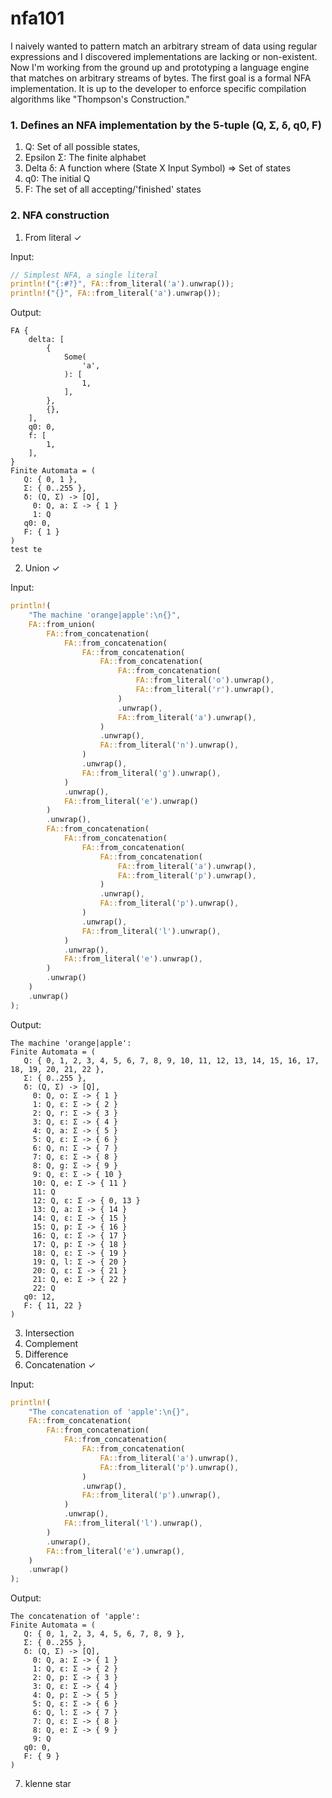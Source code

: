 # nfa101

I naively wanted to pattern match an arbitrary stream of data using regular expressions and I discovered implementations are lacking or non-existent. Now I'm working from the ground up and prototyping a language engine that matches on arbitrary streams of bytes. The first goal is a formal NFA implementation. It is up to the developer to enforce specific compilation algorithms like "Thompson's Construction."

### 1. Defines an NFA implementation by the 5-tuple (Q, Σ, δ, q0, F)

1. Q: Set of all possible states,
2. Epsilon Σ: The finite alphabet
3. Delta δ: A function where (State X Input Symbol) => Set of states
4. q0: The initial Q
5. F: The set of all accepting/'finished' states

### 2. NFA construction

1. From literal ✓

Input:

```rust
// Simplest NFA, a single literal
println!("{:#?}", FA::from_literal('a').unwrap());
println!("{}", FA::from_literal('a').unwrap());
```

Output:

```
FA {
    delta: [
        {
            Some(
                'a',
            ): [
                1,
            ],
        },
        {},
    ],
    q0: 0,
    f: [
        1,
    ],
}
Finite Automata = (
   Q: { 0, 1 },
   Σ: { 0..255 },
   δ: (Q, Σ) -> [Q],
     0: Q, a: Σ -> { 1 }
     1: Q
   q0: 0,
   F: { 1 }
)
test te
```

2. Union ✓

Input:

```rust
println!(
    "The machine 'orange|apple':\n{}",
    FA::from_union(
        FA::from_concatenation(
            FA::from_concatenation(
                FA::from_concatenation(
                    FA::from_concatenation(
                        FA::from_concatenation(
                            FA::from_literal('o').unwrap(),
                            FA::from_literal('r').unwrap(),
                        )
                        .unwrap(),
                        FA::from_literal('a').unwrap(),
                    )
                    .unwrap(),
                    FA::from_literal('n').unwrap(),
                )
                .unwrap(),
                FA::from_literal('g').unwrap(),
            )
            .unwrap(),
            FA::from_literal('e').unwrap()
        )
        .unwrap(),
        FA::from_concatenation(
            FA::from_concatenation(
                FA::from_concatenation(
                    FA::from_concatenation(
                        FA::from_literal('a').unwrap(),
                        FA::from_literal('p').unwrap(),
                    )
                    .unwrap(),
                    FA::from_literal('p').unwrap(),
                )
                .unwrap(),
                FA::from_literal('l').unwrap(),
            )
            .unwrap(),
            FA::from_literal('e').unwrap(),
        )
        .unwrap()
    )
    .unwrap()
);
```

Output:

```
The machine 'orange|apple':
Finite Automata = (
   Q: { 0, 1, 2, 3, 4, 5, 6, 7, 8, 9, 10, 11, 12, 13, 14, 15, 16, 17, 18, 19, 20, 21, 22 },
   Σ: { 0..255 },
   δ: (Q, Σ) -> [Q],
     0: Q, o: Σ -> { 1 }
     1: Q, ε: Σ -> { 2 }
     2: Q, r: Σ -> { 3 }
     3: Q, ε: Σ -> { 4 }
     4: Q, a: Σ -> { 5 }
     5: Q, ε: Σ -> { 6 }
     6: Q, n: Σ -> { 7 }
     7: Q, ε: Σ -> { 8 }
     8: Q, g: Σ -> { 9 }
     9: Q, ε: Σ -> { 10 }
     10: Q, e: Σ -> { 11 }
     11: Q
     12: Q, ε: Σ -> { 0, 13 }
     13: Q, a: Σ -> { 14 }
     14: Q, ε: Σ -> { 15 }
     15: Q, p: Σ -> { 16 }
     16: Q, ε: Σ -> { 17 }
     17: Q, p: Σ -> { 18 }
     18: Q, ε: Σ -> { 19 }
     19: Q, l: Σ -> { 20 }
     20: Q, ε: Σ -> { 21 }
     21: Q, e: Σ -> { 22 }
     22: Q
   q0: 12,
   F: { 11, 22 }
)
```

3. Intersection
4. Complement
5. Difference
6. Concatenation ✓

Input:

```rust
println!(
    "The concatenation of 'apple':\n{}",
    FA::from_concatenation(
        FA::from_concatenation(
            FA::from_concatenation(
                FA::from_concatenation(
                    FA::from_literal('a').unwrap(),
                    FA::from_literal('p').unwrap(),
                )
                .unwrap(),
                FA::from_literal('p').unwrap(),
            )
            .unwrap(),
            FA::from_literal('l').unwrap(),
        )
        .unwrap(),
        FA::from_literal('e').unwrap(),
    )
    .unwrap()
);
```

Output:

```
The concatenation of 'apple':
Finite Automata = (
   Q: { 0, 1, 2, 3, 4, 5, 6, 7, 8, 9 },
   Σ: { 0..255 },
   δ: (Q, Σ) -> [Q],
     0: Q, a: Σ -> { 1 }
     1: Q, ε: Σ -> { 2 }
     2: Q, p: Σ -> { 3 }
     3: Q, ε: Σ -> { 4 }
     4: Q, p: Σ -> { 5 }
     5: Q, ε: Σ -> { 6 }
     6: Q, l: Σ -> { 7 }
     7: Q, ε: Σ -> { 8 }
     8: Q, e: Σ -> { 9 }
     9: Q
   q0: 0,
   F: { 9 }
)
```

7. klenne star
